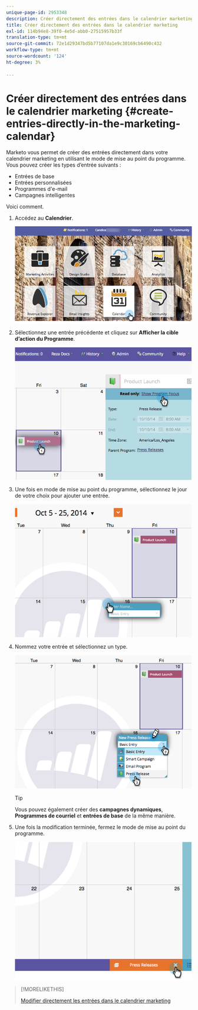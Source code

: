 ```yaml
---
unique-page-id: 2953348
description: Créer directement des entrées dans le calendrier marketing - Marketo Docs - Documentation du produit
title: Créer directement des entrées dans le calendrier marketing
exl-id: 114b94e8-39f0-4e5d-abb0-27515957b33f
translation-type: tm+mt
source-git-commit: 72e1d29347bd5b77107da1e9c30169cb6490c432
workflow-type: tm+mt
source-wordcount: '124'
ht-degree: 3%

---
```


# Créer directement des entrées dans le calendrier marketing {#create-entries-directly-in-the-marketing-calendar}

Marketo vous permet de créer des entrées directement dans votre calendrier marketing en utilisant le mode de mise au point du programme. Vous pouvez créer les types d’entrée suivants :

* Entrées de base
* Entrées personnalisées
* Programmes d&#39;e-mail
* Campagnes intelligentes

Voici comment.

1. Accédez au **Calendrier**.

   ![](assets/2017-05-10-15-30-47-2.png)

1. Sélectionnez une entrée précédente et cliquez sur **Afficher la cible d’action du Programme**.

   ![](assets/image2014-10-20-13-3a7-3a55.png)

1. Une fois en mode de mise au point du programme, sélectionnez le jour de votre choix pour ajouter une entrée.

   ![](assets/image2014-10-20-13-3a8-3a6.png)

1. Nommez votre entrée et sélectionnez un type.

   ![](assets/image2014-10-20-13-3a8-3a19.png)

   >[!TIP]
   >
   >Vous pouvez également créer des **campagnes dynamiques**, **Programmes de courriel** et **entrées de base** de la même manière.

1. Une fois la modification terminée, fermez le mode de mise au point du programme.

   ![](assets/image2014-10-20-13-3a8-3a29.png)

>[!MORELIKETHIS]
>
>[Modifier directement les entrées dans le calendrier marketing](edit-entries-directly-in-the-marketing-calendar.md)
